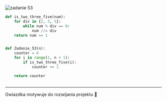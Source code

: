 <picture>
  <source srcset="../../srt/zbior_zadan/53.png" media="(prefers-color-scheme: light)">
  <source srcset="../../srt/zbior_zadan/black_53.png" media="(prefers-color-scheme: dark)">
  <img src="../../srt/zbior_zadan/black_53.png" alt="zadanie 53">
</picture>

```python
def is_two_three_five(num):
    for div in {2, 3, 5}:
        while num % div == 0:
            num //= div
    return num == 1


def Zadanie_53(n):
    counter = 0
    for i in range(1, n + 1):
        if is_two_three_five(i):
            counter += 1

    return counter



```

---
Gwiazdka motywuje do rozwijania projektu 🚀
